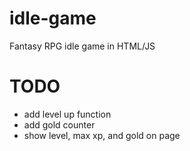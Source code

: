 # idle-game
Fantasy RPG idle game in HTML/JS

# TODO
- add level up function
- add gold counter
- show level, max xp, and gold on page
